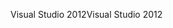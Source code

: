 <span data-ttu-id="09985-101">Visual Studio 2012</span><span class="sxs-lookup"><span data-stu-id="09985-101">Visual Studio 2012</span></span>
